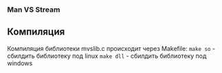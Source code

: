 ### Man VS Stream
## Компиляция
Компиляция библиотеки mvslib.c происходит через Makefile:
`make so` - сбилдить библиотеку под linux
`make dll` - сбилдить библиотеку под windows
